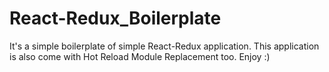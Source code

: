 
# React-Redux_Boilerplate
It's a simple boilerplate of simple React-Redux application. This application is also come with Hot Reload Module Replacement too. Enjoy :)
